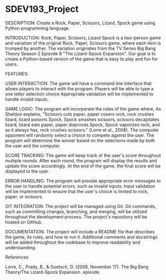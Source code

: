 # SDEV193_Project

DESCRIPTION: Create a Rock, Paper, Scissors, Lizard, Spock game using Python programming language.

INTRODUCTION:
Rock, Paper, Scissors, Lizard Spock is a two-person game and variation of the original Rock, Paper, Scissors game, where each item is trumped by another. The variation originates from the TV Series Big Bang Theory Season 2 Episode 8 "The Lizard-Spock Expansion". Our goal is to create a Python-based version of the game that is easy to play and fun for users.

FEATURES:

USER INTERACTION:
The game will have a command line interface that allows players to interact with the program.
Players will be able to type a one letter selection choice
Appropriate validation will be implemented to handle invalid inputs.

GAME LOGIC:
The program will incorporate the rules of the game where, As Sheldon explains, "Scissors cuts paper, paper covers rock, rock crushes lizard, lizard poisons Spock, Spock smashes scissors, scissors decapitates lizard, lizard eats paper, paper disproves Spock, Spock vaporizes rock, and as it always has, rock crushes scissors." (Lorre et al., 2008).
The computer opponent will randomly select a choice to compete against the user.
The program will determine the winner based on the selections made by both the user and the computer.

SCORE TRACKING:
The game will keep track of the user's score throughout multiple rounds.
After each round, the program will display the results and update the score accordingly.
At the end of the game, the final score will be displayed to the user.

ERROR HANDLING:
The program will provide appropriate error messages to the user to handle potential errors, such as invalid inputs.
Input validation will be implemented to ensure that the user's choice is limited to rock, paper, or scissors.

GIT INTEGRATION:
The project will be managed using Git.
Git commands, such as committing changes, branching, and merging, will be utilized throughout the development process.
The project's repository will be hosted on GitHub.

DOCUMENTATION:
The project will include a README file that describes the game, its rules, and how to run it.
Additional comments and docstrings will be added throughout the codebase to improve readability and understanding.

References

Lorre, C., Prady, B., &amp; Goetsch, D. (2008, November 17). The Big Bang Theory/The Lizard-Spock Expansion. episode. 